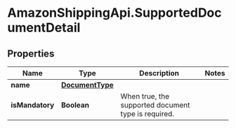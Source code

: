 # AmazonShippingApi.SupportedDocumentDetail

## Properties
Name | Type | Description | Notes
------------ | ------------- | ------------- | -------------
**name** | [**DocumentType**](DocumentType.md) |  | 
**isMandatory** | **Boolean** | When true, the supported document type is required. | 



